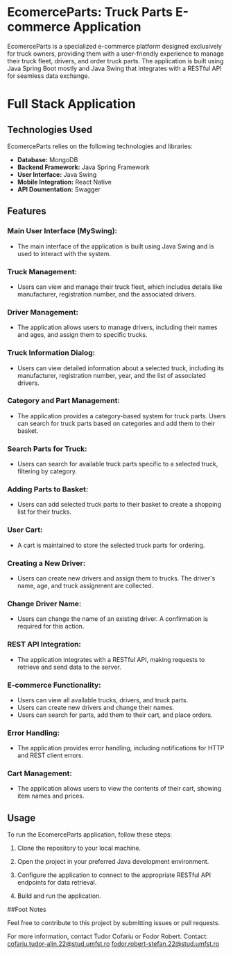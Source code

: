 # EcomerceParts: Truck Parts E-commerce Application

EcomerceParts is a specialized e-commerce platform designed exclusively for truck owners, providing them with a user-friendly experience to manage their truck fleet, drivers, and order truck parts. The application is built using Java Spring Boot mostly and Java Swing that integrates with a RESTful API for seamless data exchange.

# Full Stack Application
## Technologies Used

EcomerceParts relies on the following technologies and libraries:

- **Database:** MongoDB
- **Backend Framework:** Java Spring Framework
- **User Interface:** Java Swing
- **Mobile Integration:** React Native
- **API Doumentation:** Swagger

## Features

### Main User Interface (MySwing):
- The main interface of the application is built using Java Swing and is used to interact with the system.

### Truck Management:
- Users can view and manage their truck fleet, which includes details like manufacturer, registration number, and the associated drivers.

### Driver Management:
- The application allows users to manage drivers, including their names and ages, and assign them to specific trucks.

### Truck Information Dialog:
- Users can view detailed information about a selected truck, including its manufacturer, registration number, year, and the list of associated drivers.

### Category and Part Management:
- The application provides a category-based system for truck parts. Users can search for truck parts based on categories and add them to their basket.

### Search Parts for Truck:
- Users can search for available truck parts specific to a selected truck, filtering by category.

### Adding Parts to Basket:
- Users can add selected truck parts to their basket to create a shopping list for their trucks.

### User Cart:
- A cart is maintained to store the selected truck parts for ordering.

### Creating a New Driver:
- Users can create new drivers and assign them to trucks. The driver's name, age, and truck assignment are collected.

### Change Driver Name:
- Users can change the name of an existing driver. A confirmation is required for this action.

### REST API Integration:
- The application integrates with a RESTful API, making requests to retrieve and send data to the server.

### E-commerce Functionality:
- Users can view all available trucks, drivers, and truck parts.
- Users can create new drivers and change their names.
- Users can search for parts, add them to their cart, and place orders.

### Error Handling:
- The application provides error handling, including notifications for HTTP and REST client errors.

### Cart Management:
- The application allows users to view the contents of their cart, showing item names and prices.

## Usage

To run the EcomerceParts application, follow these steps:

1. Clone the repository to your local machine.

2. Open the project in your preferred Java development environment.

3. Configure the application to connect to the appropriate RESTful API endpoints for data retrieval.

4. Build and run the application.

##Foot Notes

Feel free to contribute to this project by submitting issues or pull requests.

For more information, contact Tudor Cofariu or Fodor Robert.
Contact: 
cofariu.tudor-alin.22@stud.umfst.ro
fodor.robert-stefan.22@stud.umfst.ro



